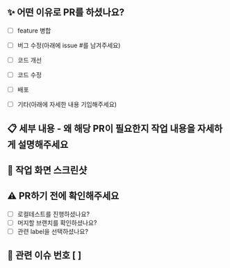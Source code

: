 ## ✨ 어떤 이유로 PR를 하셨나요?

- [ ] feature 병합
- [ ] 버그 수정(아래에 issue #를 남겨주세요)
- [ ] 코드 개선
- [ ] 코드 수정
- [ ] 배포
- [ ] 기타(아래에 자세한 내용 기입해주세요)


## 📋 세부 내용 - 왜 해당 PR이 필요한지 작업 내용을 자세하게 설명해주세요


## 📸 작업 화면 스크린샷


## ⚠️ PR하기 전에 확인해주세요

- [ ] 로컬테스트를 진행하셨나요?
- [ ] 머지할 브랜치를 확인하셨나요?
- [ ] 관련 label을 선택하셨나요?

## 🚨 관련 이슈 번호 [ ]
